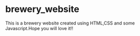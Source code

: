 # brewery_website
This is a brewery website created using HTML,CSS and some Javascript.Hope you will love it!!
